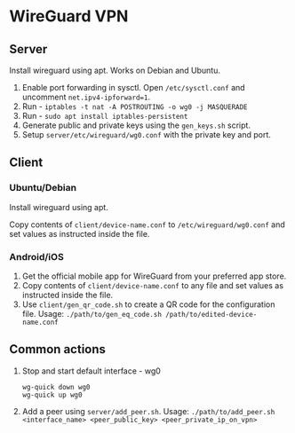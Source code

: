# WireGuard VPN

## Server

Install wireguard using apt. Works on Debian and Ubuntu.

1. Enable port forwarding in sysctl. Open `/etc/sysctl.conf` and uncomment `net.ipv4-ipforward=1`.
2. Run - `iptables -t nat -A POSTROUTING -o wg0 -j MASQUERADE`
3. Run - `sudo apt install iptables-persistent`
4. Generate public and private keys using the `gen_keys.sh` script.
5. Setup `server/etc/wireguard/wg0.conf` with the private key and port.

## Client

### Ubuntu/Debian

Install wireguard using apt.

Copy contents of `client/device-name.conf` to `/etc/wireguard/wg0.conf` and set values as instructed inside the file.

### Android/iOS

1. Get the official mobile app for WireGuard from your preferred app store.
2. Copy contents of `client/device-name.conf` to any file and set values as instructed inside the file.
3. Use `client/gen_qr_code.sh` to create a QR code for the configuration file. Usage: `./path/to/gen_eq_code.sh /path/to/edited-device-name.conf`

## Common actions

1. Stop and start default interface - wg0

   ```
   wg-quick down wg0
   wg-quick up wg0
   ```

2. Add a peer using `server/add_peer.sh`. Usage: `./path/to/add_peer.sh <interface_name> <peer_public_key> <peer_private_ip_on_vpn>`
